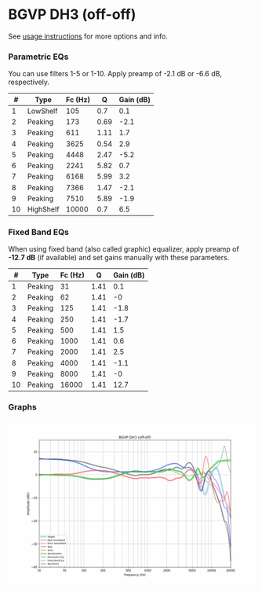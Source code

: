 # BGVP DH3 (off-off)
See [usage instructions](https://github.com/jaakkopasanen/AutoEq#usage) for more options and info.

### Parametric EQs
You can use filters 1-5 or 1-10. Apply preamp of -2.1 dB or -6.6 dB, respectively.

|   # | Type      |   Fc (Hz) |    Q |   Gain (dB) |
|-----|-----------|-----------|------|-------------|
|   1 | LowShelf  |       105 | 0.7  |         0.1 |
|   2 | Peaking   |       173 | 0.69 |        -2.1 |
|   3 | Peaking   |       611 | 1.11 |         1.7 |
|   4 | Peaking   |      3625 | 0.54 |         2.9 |
|   5 | Peaking   |      4448 | 2.47 |        -5.2 |
|   6 | Peaking   |      2241 | 5.82 |         0.7 |
|   7 | Peaking   |      6168 | 5.99 |         3.2 |
|   8 | Peaking   |      7366 | 1.47 |        -2.1 |
|   9 | Peaking   |      7510 | 5.89 |        -1.9 |
|  10 | HighShelf |     10000 | 0.7  |         6.5 |

### Fixed Band EQs
When using fixed band (also called graphic) equalizer, apply preamp of **-12.7 dB** (if available) and set gains manually with these parameters.

|   # | Type    |   Fc (Hz) |    Q |   Gain (dB) |
|-----|---------|-----------|------|-------------|
|   1 | Peaking |        31 | 1.41 |         0.1 |
|   2 | Peaking |        62 | 1.41 |        -0   |
|   3 | Peaking |       125 | 1.41 |        -1.8 |
|   4 | Peaking |       250 | 1.41 |        -1.7 |
|   5 | Peaking |       500 | 1.41 |         1.5 |
|   6 | Peaking |      1000 | 1.41 |         0.6 |
|   7 | Peaking |      2000 | 1.41 |         2.5 |
|   8 | Peaking |      4000 | 1.41 |        -1.1 |
|   9 | Peaking |      8000 | 1.41 |        -0   |
|  10 | Peaking |     16000 | 1.41 |        12.7 |

### Graphs
![](./BGVP%20DH3%20(off-off).png)
